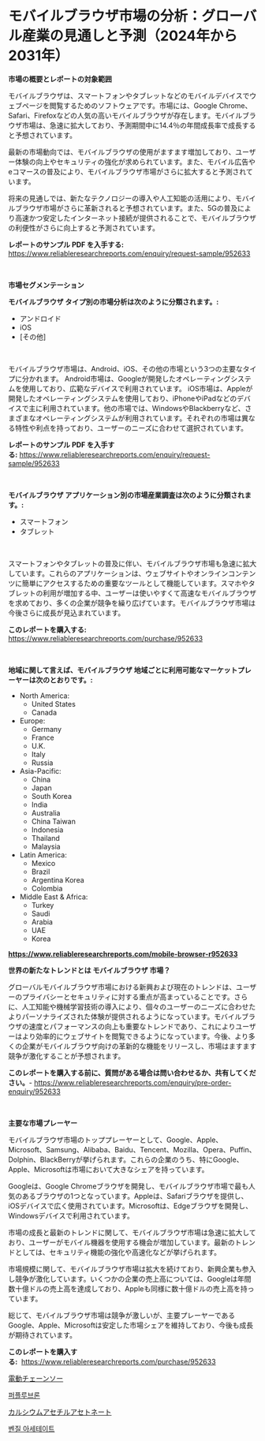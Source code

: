 <p><h1>モバイルブラウザ市場の分析：グローバル産業の見通しと予測（2024年から2031年）</h1></p><p><strong>市場の概要とレポートの対象範囲</strong></p>
<p><p>モバイルブラウザは、スマートフォンやタブレットなどのモバイルデバイスでウェブページを閲覧するためのソフトウェアです。市場には、Google Chrome、Safari、Firefoxなどの人気の高いモバイルブラウザが存在します。モバイルブラウザ市場は、急速に拡大しており、予測期間中に14.4％の年間成長率で成長すると予想されています。</p><p>最新の市場動向では、モバイルブラウザの使用がますます増加しており、ユーザー体験の向上やセキュリティの強化が求められています。また、モバイル広告やeコマースの普及により、モバイルブラウザ市場がさらに拡大すると予測されています。</p><p>将来の見通しでは、新たなテクノロジーの導入や人工知能の活用により、モバイルブラウザ市場がさらに革新されると予想されています。また、5Gの普及により高速かつ安定したインターネット接続が提供されることで、モバイルブラウザの利便性がさらに向上すると予測されています。</p></p>
<p><strong>レポートのサンプル PDF を入手する:</strong> <a href="https://www.reliableresearchreports.com/enquiry/request-sample/952633">https://www.reliableresearchreports.com/enquiry/request-sample/952633</a></p>
<p>&nbsp;</p>
<p><strong>市場セグメンテーション</strong></p>
<p><strong>モバイルブラウザ タイプ別の市場分析は次のように分類されます。:</strong></p>
<p><ul><li>アンドロイド</li><li>iOS</li><li>[その他]</li></ul></p>
<p>&nbsp;</p>
<p><p>モバイルブラウザ市場は、Android、iOS、その他の市場という3つの主要なタイプに分かれます。 Android市場は、Googleが開発したオペレーティングシステムを使用しており、広範なデバイスで利用されています。 iOS市場は、Appleが開発したオペレーティングシステムを使用しており、iPhoneやiPadなどのデバイスで主に利用されています。他の市場では、WindowsやBlackberryなど、さまざまなオペレーティングシステムが利用されています。それぞれの市場は異なる特性や利点を持っており、ユーザーのニーズに合わせて選択されています。</p></p>
<p><strong>レポートのサンプル PDF を入手する:</strong>&nbsp;<a href="https://www.reliableresearchreports.com/enquiry/request-sample/952633">https://www.reliableresearchreports.com/enquiry/request-sample/952633</a></p>
<p>&nbsp;</p>
<p><strong> モバイルブラウザ アプリケーション別の市場産業調査は次のように分類されます。:</strong></p>
<p><ul><li>スマートフォン</li><li>タブレット</li></ul></p>
<p>&nbsp;</p>
<p><p>スマートフォンやタブレットの普及に伴い、モバイルブラウザ市場も急速に拡大しています。これらのアプリケーションは、ウェブサイトやオンラインコンテンツに簡単にアクセスするための重要なツールとして機能しています。スマホやタブレットの利用が増加する中、ユーザーは使いやすくて高速なモバイルブラウザを求めており、多くの企業が競争を繰り広げています。モバイルブラウザ市場は今後さらに成長が見込まれています。</p></p>
<p><strong>このレポートを購入する:</strong>&nbsp; <a href="https://www.reliableresearchreports.com/purchase/952633">https://www.reliableresearchreports.com/purchase/952633</a></p>
<p>&nbsp;</p>
<p><strong>地域に関して言えば、モバイルブラウザ 地域ごとに利用可能なマーケットプレーヤーは次のとおりです。:</strong></p>
<p><ul>
    <li>
        North America:
        <ul>
            <li>United States</li>
            <li>Canada</li>
        </ul>
    </li>
    <li>
        Europe:
        <ul>
            <li>Germany</li>
            <li>France</li>
            <li>U.K.</li>
            <li>Italy</li>
            <li>Russia</li>
        </ul>
    </li>
    <li>
        Asia-Pacific:
        <ul>
            <li>China</li>
            <li>Japan</li>
            <li>South Korea</li>
            <li>India</li>
            <li>Australia</li>
            <li>China Taiwan</li>
            <li>Indonesia</li>
            <li>Thailand</li>
            <li>Malaysia</li>
        </ul>
    </li>
    <li>
        Latin America:
        <ul>
            <li>Mexico</li>
            <li>Brazil</li>
            <li>Argentina Korea</li>
            <li>Colombia</li>
        </ul>
    </li>
    <li>
        Middle East & Africa:
        <ul>
            <li>Turkey</li>
            <li>Saudi</li>
            <li>Arabia</li>
            <li>UAE</li>
            <li>Korea</li>
        </ul>
    </li>
    </ul></p>
<p><strong><a href="https://www.reliableresearchreports.com/mobile-browser-r952633">https://www.reliableresearchreports.com/mobile-browser-r952633</a></strong>&nbsp;</p>
<p><strong>世界の新たなトレンドとは モバイルブラウザ 市場？</strong></p>
<p><p>グローバルモバイルブラウザ市場における新興および現在のトレンドは、ユーザーのプライバシーとセキュリティに対する重点が高まっていることです。さらに、人工知能や機械学習技術の導入により、個々のユーザーのニーズに合わせたよりパーソナライズされた体験が提供されるようになっています。モバイルブラウザの速度とパフォーマンスの向上も重要なトレンドであり、これによりユーザーはより効率的にウェブサイトを閲覧できるようになっています。今後、より多くの企業がモバイルブラウザ向けの革新的な機能をリリースし、市場はますます競争が激化することが予想されます。</p></p>
<p><strong>このレポートを購入する前に、質問がある場合は問い合わせるか、共有してください。</strong>- <a href="https://www.reliableresearchreports.com/enquiry/pre-order-enquiry/952633">https://www.reliableresearchreports.com/enquiry/pre-order-enquiry/952633</a></p>
<p>&nbsp;</p>
<p><strong>主要な市場プレーヤー</strong></p>
<p><p>モバイルブラウザ市場のトッププレーヤーとして、Google、Apple、Microsoft、Samsung、Alibaba、Baidu、Tencent、Mozilla、Opera、Puffin、Dolphin、BlackBerryが挙げられます。これらの企業のうち、特にGoogle、Apple、Microsoftは市場において大きなシェアを持っています。 </p><p>Googleは、Google Chromeブラウザを開発し、モバイルブラウザ市場で最も人気のあるブラウザの1つとなっています。Appleは、Safariブラウザを提供し、iOSデバイスで広く使用されています。Microsoftは、Edgeブラウザを開発し、Windowsデバイスで利用されています。</p><p>市場の成長と最新のトレンドに関して、モバイルブラウザ市場は急速に拡大しており、ユーザーがモバイル機器を使用する機会が増加しています。最新のトレンドとしては、セキュリティ機能の強化や高速化などが挙げられます。</p><p>市場規模に関して、モバイルブラウザ市場は拡大を続けており、新興企業も参入し競争が激化しています。いくつかの企業の売上高については、Googleは年間数十億ドルの売上高を達成しており、Appleも同様に数十億ドルの売上高を持っています。</p><p>総じて、モバイルブラウザ市場は競争が激しいが、主要プレーヤーであるGoogle、Apple、Microsoftは安定した市場シェアを維持しており、今後も成長が期待されています。</p></p>
<p><strong>このレポートを購入する:</strong>&nbsp;&nbsp;<a href="https://www.reliableresearchreports.com/purchase/952633">https://www.reliableresearchreports.com/purchase/952633</a></p>
<p><p><a href="https://medium.com/@carmenfery2023/%E9%9B%BB%E5%8B%95%E3%83%81%E3%82%A7%E3%83%BC%E3%83%B3%E3%82%BD%E3%83%BC%E5%B8%82%E5%A0%B4%E5%B1%95%E6%9C%9B-%E7%94%A3%E6%A5%AD%E6%A6%82%E8%A6%81%E3%81%A8%E4%BA%88%E6%B8%AC-2024%E5%B9%B4%E3%81%8B%E3%82%892031%E5%B9%B4-de39552034d5">電動チェーンソー</a></p><p><a href="https://medium.com/@davionolson1/%ED%8D%BC%ED%94%8C%EB%A3%A8%EB%B8%8C%EB%A1%A0-%EC%8B%9C%EC%9E%A5-%EB%8F%99%ED%96%A5-%EC%8B%9C%EC%9E%A5-%EB%8F%99%ED%96%A5-%EC%84%B1%EC%9E%A5-%EC%98%88%EC%B8%A1-2024%EB%85%84%EB%B6%80%ED%84%B0-2031%EB%85%84%EA%B9%8C%EC%A7%80-0ac94ce50eab">퍼플루브론</a></p><p><a href="https://medium.com/@amal.rattrout/%E3%82%AB%E3%83%AB%E3%82%B7%E3%82%A6%E3%83%A0%E3%82%A2%E3%82%BB%E3%83%81%E3%83%AB%E3%82%A2%E3%82%BB%E3%83%88%E3%83%8A%E3%83%BC%E3%83%88%E5%B8%82%E5%A0%B4-%E7%AB%B6%E4%BA%89%E5%88%86%E6%9E%90-%E5%B8%82%E5%A0%B4%E5%8B%95%E5%90%91-%E3%81%8A%E3%82%88%E3%81%B32031%E5%B9%B4%E3%81%BE%E3%81%A7%E3%81%AE%E4%BA%88%E6%B8%AC-fd8f419c70fc">カルシウムアセチルアセトネート</a></p><p><a href="https://medium.com/@travisohan56562023/%EB%B2%A4%EC%A7%88%EC%95%84%EC%84%B8%ED%85%8C%EC%9D%B4%ED%8A%B8-%EC%8B%9C%EC%9E%A5-%EA%B7%9C%EB%AA%A8-cagr-%ED%8A%B8%EB%A0%8C%EB%93%9C-2024-2030-80dcbd28b966">벤질 아세테이트</a></p></p>